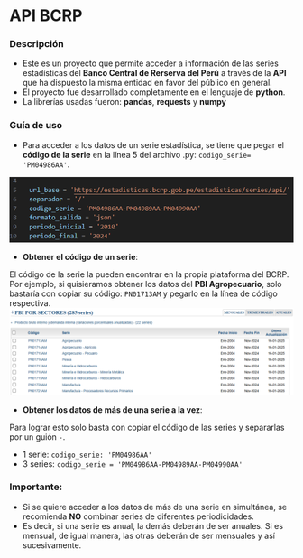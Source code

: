 # API BCRP
### Descripción
- Este es un proyecto que permite acceder a información de las series estadísticas del __Banco Central de Rerserva del Perú__ a través de la __API__ que ha dispuesto la misma entidad en favor del público en general. 
- El proyecto fue desarrollado completamente en el lenguaje de __python__. 
- La librerías usadas fueron: __pandas__, __requests__ y __numpy__

### Guía de uso
- Para acceder a los datos de un serie estadística, se tiene que pegar el __código de la serie__ en la línea 5 del archivo .py: `codigo_serie= 'PM04986AA'`.

![alt text](image.png)

- __Obtener el código de un serie__:

El código de la serie la pueden encontrar en la propia plataforma del BCRP. Por ejemplo, si quisieramos obtener los datos del __PBI Agropecuario__, solo bastaría con copiar su código: 	`PN01713AM` y pegarlo en la línea de código respectiva. 
![alt text](image-1.png)

- __Obtener los datos de más de una serie a la vez__:

Para lograr esto solo basta con copiar el código de las series y separarlas por un guión `-`.
  - 1 serie: `codigo_serie: 'PM04986AA'`
  - 3 series: `codigo_serie = 'PM04986AA-PM04989AA-PM04990AA'`
### Importante:

- Si se quiere acceder a los datos de más de una serie en simultánea, se recomienda __NO__ combinar series de diferentes periodicidades. 
- Es decir, si una serie es anual, la demás deberán de ser anuales. Si es mensual, de igual manera, las otras deberán de ser mensuales y así sucesivamente.
